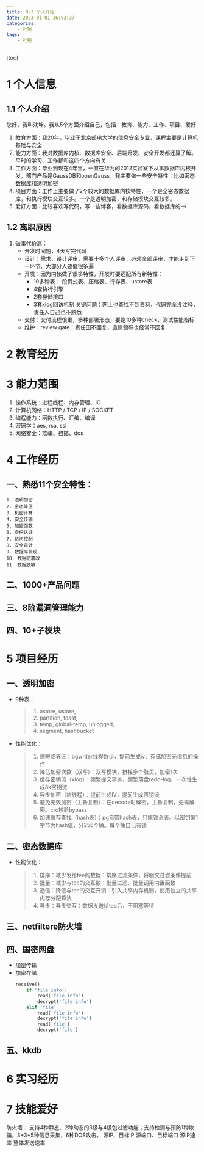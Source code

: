 ```yaml
---
title: 0-3 个人介绍
date: 2023-01-01 16:03:37
categories:
    - 社招
tags:
    - 社招
---
```


[toc]

# 1 个人信息
## 1.1 个人介绍
您好，我叫沈坤。我从5个方面介绍自己，包括：教育、能力、工作、项目、爱好

1. 教育方面：我20年，毕业于北京邮电大学的信息安全专业，课程主要是计算机基础与安全
2. 能力方面：我对数据库内核、数据库安全、后端开发、安全开发都还算了解。平时的学习、工作都和这四个方向有关
2. 工作方面：毕业到现在4年里，一直在华为的2012实验室下从事数据库内核开发，部门产品是GaussDB和openGauss，我主要做一些安全特性：比如密态数据库和透明加密
4. 项目方面：工作上主要做了2个较大的数据库内核特性，一个是全密态数据库，和执行模块交互较多。一个是透明加密，和存储模块交互较多。
5. 爱好方面：比较喜欢写代码，写一些博客，看数据库源码，看数据库的书

## 1.2 离职原因
1. 做事代价高：
    - 开发时间短，4天写完代码
    - 设计：需求、设计评审，需要十多个人评审，必须全部评审，才能走到下一环节，大部分人要催很多遍
    - 开发：因为内核做了很多特性，开发时要适配所有新特性：
        - 10多种表： 段页式表、压缩表、行存表、ustore表
        - 4套执行引擎
        - 2套存储接口
        - 3套xlog回访机制
        关键问题：网上也查找不到资料，代码完全没注释，责任人自己也不熟悉
    - 交付：交付流程很重，多种部署形态，要跑10多种check，测试性能指标
    - 维护：review gate：责任田不回复，直属领导也经常不回复

# 2 教育经历

# 3 能力范围
1. 操作系统：进程线程、内存管理、IO
2. 计算机网络：HTTP / TCP / IP / SOCKET
3. 编程能力：函数执行、汇编、编译
5. 密码学：aes, rsa, ssl
6. 网络安全：欺骗、扫描、dos

# 4 工作经历
## 一、熟悉11个安全特性：
    1. 透明加密
    2. 密态等值
    3. 机密计算
    4. 安全传输
    5. 加密函数
    6. 身份认证
    7. 访问控制
    8. 安全审计
    9. 数据库发现
    10. 数据防篡改
    11. 数据脱敏
## 二、1000+产品问题
## 三、8阶漏洞管理能力
## 四、10+子模块

# 5 项目经历
## 一、透明加密
- 9种表：
    > 1. astore, ustore, 
    > 2. partition, toast, 
    > 3. temp, global-temp, unlogged,
    > 4. segment, hashbucket
- 性能优化：
    > 1. 缩短临界区：bgwriter线程数少，提前生成iv、存储加密元信息的操作
    > 2. 降低加密次数（双写）：双写模块，拼接多个脏页，加密1次
    > 3. 缓存密钥流（xlog）：频繁提交事务，频繁落盘redo-log，一次性生成8k密钥流
    > 4. 异步加密（新线程）：提前生成IV，提前生成密钥流
    > 5. 避免无效加密（主备复制）：在decode时解密，主备复制，无需解密。crc校验bypass
    > 6. 加速缓存查找（hash表）：pg自带hash表，只能锁全表。以密钥第1字节为hash值，分256个桶。每个桶自己有锁
## 二、密态数据库
- 性能优化：
    > 1. 排序：减少发给tee的数据：排序过滤条件，将明文过滤条件提前
    > 2. 批量：减少与tee的交互数：批量过滤、批量调用内置函数
    > 3. 通信：降低与tee的交互开销：引入共享内存机制，使用独立的共享内存分配算法
    > 4. 异步：异步交互：数据发送给tee后，不阻塞等待
## 三、netfiltere防火墙

## 四、国密网盘
- 加密传输
- 加密存储
    ```python
    receive()
        if 'file info':
            read('file info')
            decrypt('file info')
        elif 'file'
            read('file info')
            decrypt('file info')
            read('file')
            decrypt('file')
    ```
## 五、kkdb

# 6 实习经历

# 7 技能爱好
防火墙：
支持4种静态、2种动态的3级与4级包过滤功能；支持检测与预防1种欺骗，3+3+5种信息采集，6种DOS攻击。
源IP、目标IP
源端口、目标端口
源IP速率
整体发送速率
